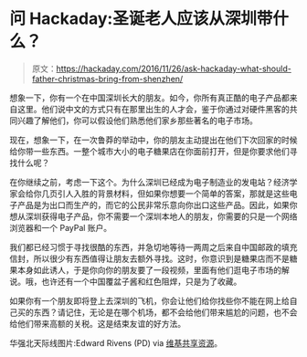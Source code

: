 # 问 Hackaday:圣诞老人应该从深圳带什么？

> 原文：<https://hackaday.com/2016/11/26/ask-hackaday-what-should-father-christmas-bring-from-shenzhen/>

想象一下，你有一个在中国深圳长大的朋友。如今，你所有真正酷的电子产品都来自这里。他们说中文的方式只有在那里出生的人才会，鉴于你通过对硬件黑客的共同兴趣了解他们，你可以假设他们熟悉他们家乡那些著名的电子市场。

现在，想象一下，在一次鲁莽的举动中，你的朋友主动提出在他们下次回家的时候给你带一些东西。一整个城市大小的电子糖果店在你面前打开，但是你要求他们寻找什么呢？

在你继续之前，考虑一下这个。为什么深圳已经成为电子制造业的发电站？经济学家会给你几页引人入胜的背景材料，但如果你想要一个简单的答案，那就是这些电子产品是为出口而生产的，而它的公民非常乐意向你出口这些产品。因此，如果你想从深圳获得电子产品，你不需要一个深圳本地人的朋友，你需要的只是一个网络浏览器和一个 PayPal 账户。

我们都已经习惯于寻找很酷的东西，并急切地等待一两周之后来自中国邮政的填充信封，所以很少有东西值得让朋友去额外寻找。这时，你意识到是糖果店而不是糖果本身如此诱人，于是你向你的朋友要了一段视频，里面有他们逛电子市场的解说。哦，也许还有一个中国覆盆子酱和红色阻焊，只是为了收藏。

如果你有一个朋友即将登上去深圳的飞机，你会让他们给你找些你不能在网上给自己买的东西？请记住，无论是在哪个机场，都不会给他们带来尴尬的问题，也不会给他们带来高额的关税。这是结束友谊的好方法。

华强北天际线图片:Edward Rivens (PD) via [维基共享资源](https://commons.wikimedia.org/wiki/File:View-Of-HQB-Shenzhen-Lychee-Park.jpg)。